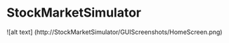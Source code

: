 # StockMarketSimulator
![alt text] (http://StockMarketSimulator/GUIScreenshots/HomeScreen.png)
    
